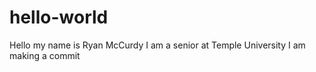 # hello-world
Hello my name is Ryan McCurdy
I am a senior at Temple University
I am making a commit
